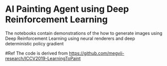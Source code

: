 # AI Painting Agent using Deep Reinforcement Learning
The notebooks contain demonstrations of the how to generate images using Deep Reinforcement Learning using neural renderers and deep deterministic policy gradient

#Ref
The code is derived from https://github.com/megvii-research/ICCV2019-LearningToPaint
